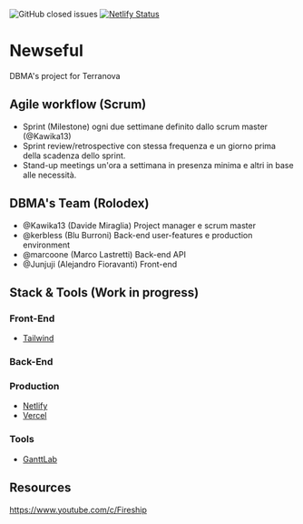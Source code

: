 ![GitHub closed issues](https://img.shields.io/github/issues-closed-raw/kerbless/newseful?color=green&label=Tasks%20completed&style=for-the-badge)
[![Netlify Status](https://api.netlify.com/api/v1/badges/0a5f0390-6d4e-4269-8090-9510b8fb2982/deploy-status)](https://app.netlify.com/sites/newseful/deploys)

# Newseful
DBMA's project for Terranova

## Agile workflow (Scrum)
- Sprint (Milestone) ogni due settimane definito dallo scrum master (@Kawika13)
- Sprint review/retrospective con stessa frequenza e un giorno prima della scadenza dello sprint.
- Stand-up meetings un'ora a settimana in presenza minima e altri in base alle necessità.


## DBMA's Team (Rolodex)
- @Kawika13 (Davide Miraglia) Project manager e scrum master
- @kerbless (Blu Burroni) Back-end user-features e production environment
- @marcoone (Marco Lastretti) Back-end API
- @Junjuji (Alejandro Fioravanti) Front-end

## Stack & Tools (Work in progress)

### Front-End
- [Tailwind](https://tailwindcss.com/)

### Back-End

### Production
- [Netlify](https://app.netlify.com)
- [Vercel](https://vercel.com/dashboard)

### Tools
- [GanttLab](https://app.ganttlab.com/)

## Resources
https://www.youtube.com/c/Fireship


